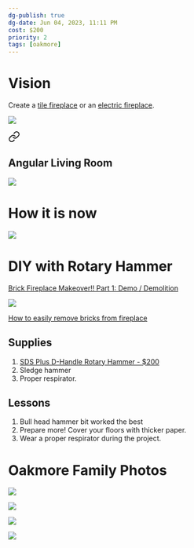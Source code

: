 ```yaml
---
dg-publish: true
dg-date: Jun 04, 2023, 11:11 PM
cost: $200
priority: 2
tags: [oakmore]
---
```


# Vision

Create a [tile fireplace](https://www.wayfair.com/LiteDeer-Homes--Electric-Fireplace-Insert-VL-L74-K~W008007237.html?refid=GX490221059900-W008007237_870763040&device=c&ptid=1644067871519&network=g&targetid=aud-1614881129180:pla-1644067871519&channel=GooglePLA&ireid=196768249&fdid=1817&PiID%5B%5D=870763040&gclid=Cj0KCQjw2v-gBhC1ARIsAOQdKY2hZWkQRrkyWYkpDTUQz6hKagMAl2O10A2pQJmEJrYAUe0ZrVyw6wwaAnQGEALw_wcB) or an [electric fireplace](https://www.wayfair.com/Orren-Ellis--Orren-Ellis-60W-Electric-Fireplace-X115237806-L74-K~W004126795.html?refid=GX490221059900-W004126795_1911828921&device=c&ptid=1431915977753&network=g&targetid=aud-1614881129180:pla-1431915977753&channel=GooglePLA&ireid=161776453&fdid=1817&PiID%5B%5D=1911828921&gclid=Cj0KCQjw2v-gBhC1ARIsAOQdKY1I1qx7Z-lGSV5QXRYVopzA6PaHFmnV4HhTiltYYpueQ4l6vL2RTtkaAnRwEALw_wcB).

![](https://lh3.googleusercontent.com/pw/AJFCJaUqKmaKald8jaqsKseNjav573Hl2YHJO-LhsjLgZM6hjAYuHzC5SNyvf6g3eGDRXSvhrqlqyZIz3PHcZUFlhcbO6bTepJoJRAzuiWsHnvw-S3VAY3GPSTt6nQnYillTPOaoB9PX6HsyCyDGKTJGeNXVvQ=w1024-h768-s-no?authuser=0)


<div class="transclusion internal-embed is-loaded"><a class="markdown-embed-link" href="/shopping/house-ideas/house-renovation-ideas/#angular-living-room" aria-label="Open link"><svg xmlns="http://www.w3.org/2000/svg" width="24" height="24" viewBox="0 0 24 24" fill="none" stroke="currentColor" stroke-width="2" stroke-linecap="round" stroke-linejoin="round" class="svg-icon lucide-link"><path d="M10 13a5 5 0 0 0 7.54.54l3-3a5 5 0 0 0-7.07-7.07l-1.72 1.71"></path><path d="M14 11a5 5 0 0 0-7.54-.54l-3 3a5 5 0 0 0 7.07 7.07l1.71-1.71"></path></svg></a><div class="markdown-embed">



## Angular Living Room

![](https://i.imgur.com/FYOabA3.jpg)


</div></div>


# How it is now

![](https://lh3.googleusercontent.com/pw/AIL4fc-QNLlA6T9Qha02RR3REpzrE-SQ5yGodzS7UE2s4Tkpms4kMg2J60PNvI5kAKk23FdVrLYueAv7Po00xT1osBwYmFRkiGS55DjiwODNTAQQgP5tGTHW3F--dWKNzxsjn5JGLdvdQTBnZIIbtmIIEP_Rtg=w1082-h1255-s-no?authuser=1)

# DIY with Rotary Hammer

[Brick Fireplace Makeover!! Part 1: Demo / Demolition](https://www.youtube.com/watch?v=kRN9zU6F2lw)

![](https://i.imgur.com/StyOUej.png)

[How to easily remove bricks from fireplace](https://www.youtube.com/watch?v=ZxhbDDXm1NA)



## Supplies

1. [SDS Plus D-Handle Rotary Hammer - $200](https://www.milwaukeetool.com/2613-20)
2. Sledge hammer
3. Proper respirator.

## Lessons

1. Bull head hammer bit worked the best
2. Prepare more! Cover your floors with thicker paper.
3. Wear a proper respirator during the project.

# Oakmore Family Photos

![](https://lh3.googleusercontent.com/pw/AJFCJaXwktjNWxPEZQFauzVyKm7pyAU0cgmKpmV1mOy5hfqdYlipKbdKdoVw6tOgBdGmTWjKYTWX_87ZhBlxV3yT6yhrKfvlSsvvnwMwekwPfSkQZUu8Y_mR8rDRjjhTAueutYqmcE94qcJPGOYJkh4_aKpYrw=w2644-h1983-s-no?authuser=0)

![](https://lh3.googleusercontent.com/pw/AJFCJaVc7-vTnUdkO_4CJEyNd8GZUwNtSDjf_YhVEFvhJ4BGuIjIrEhebyjJkqa1nmil1Eba9iPmwl_YGP7-apMGxruz0I8tBVNsccVVJyO8lUH0cOSG4IXFT4UzrmHw-jbxbPBYH-yihNUL9IBkjsQZgCxk3w=w2644-h1983-s-no?authuser=0)

![](https://lh3.googleusercontent.com/pw/AJFCJaW6n3tfNXahTJlBbBdzxnbaerbEf18XBVDbrj6Y70DViryjXK-T7_J93jt2OIeQsR3echPdn_YjfDwhnpDUQqiXmcU4nUOPydc2hO4WhaYt9yZ36FhUuzVd5Qk-CfANXtXH9NiEZfuemBbpTyDylmU6Kw=w2644-h1983-s-no?authuser=0)

![](https://lh3.googleusercontent.com/pw/AJFCJaWCMHKcCNsJt4FVnAbz39TfNTwAXgp9HjEE03p3tqst8zeOgt__kvUXZmh8shp7Y8ksdN-OfzlVelR4u0O4XZcPLc0P1xWtILtz86PG8IDFcmsXB-aBL4G32tGfp8StaJijpTcc4tL3irU0k5ETUPH0dg=w2644-h1983-s-no?authuser=0)